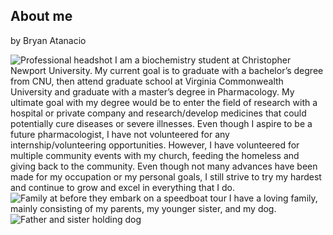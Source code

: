 ## About me
by Bryan Atanacio 

![Professional headshot](https://github.com/bryan-atanacio/bryan-atanacio-CNU/blob/main/_images/Headshot.jpg)
I am a biochemistry student at Christopher Newport University. My current goal is to graduate with a bachelor’s degree from CNU, then attend graduate school at Virginia Commonwealth University and graduate with a master’s degree in Pharmacology. My ultimate goal with my degree would be to enter the field of research with a hospital or private company and research/develop medicines that could potentially cure diseases or severe illnesses. 
	Even though I aspire to be a future pharmacologist, I have not volunteered for any internship/volunteering opportunities. However, I have volunteered for multiple community events with my church, feeding the homeless and giving back to the community. Even though not many advances have been made for my occupation or my personal goals, I still strive to try my hardest and continue to grow and excel in everything that I do. 
![Family at before they embark on a speedboat tour](https://github.com/bryan-atanacio/bryan-atanacio-CNU/blob/main/_images/Family%20Picture.jpg)
I have a loving family, mainly consisting of my parents, my younger sister, and my dog. 
![Father and sister holding dog](https://github.com/bryan-atanacio/bryan-atanacio-CNU/blob/main/_images/Holden%20Picture.jpg)
